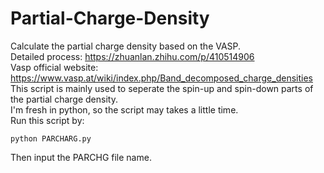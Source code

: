 # Partial-Charge-Density
Calculate the partial charge density based on the VASP.  
Detailed process: https://zhuanlan.zhihu.com/p/410514906  
Vasp official website: https://www.vasp.at/wiki/index.php/Band_decomposed_charge_densities  
This script is mainly used to seperate the spin-up and spin-down parts of the partial charge density.  
I'm fresh in python, so the script may takes a little time.  
Run this script by:  

    python PARCHARG.py  

Then input the PARCHG file name.  
